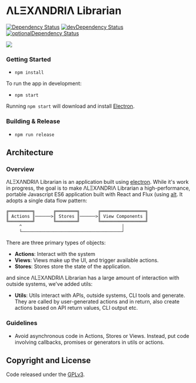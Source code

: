 # ΛLΞXΛNDRIΛ Librarian
[![Dependency Status](https://david-dm.org/dloa/alexandria-librarian.svg)](https://david-dm.org/dloa/alexandria-librarian) [![devDependency Status](https://david-dm.org/dloa/alexandria-librarian/dev-status.svg)](https://david-dm.org/dloa/alexandria-librarian#info=devDependencies) [![optionalDependency Status](https://david-dm.org/dloa/alexandria-librarian/optional-status.svg)](https://david-dm.org/dloa/alexandria-librarian#info=optionalDependencies)

![](http://i.imgur.com/azl3qlL.png)

### Getting Started

- `npm install`

To run the app in development:

- `npm start`

Running `npm start` will download and install [Electron](http://electron.atom.io/).

### Building & Release

- `npm run release`

## Architecture

### Overview

ΛLΞXΛNDRIΛ Librarian is an application built using [electron](https://github.com/atom/electron). While it's work in progress, the goal is to make ΛLΞXΛNDRIΛ Librarian a high-performance, portable Javascript ES6 application built with React and Flux (using [alt](https://github.com/goatslacker/alt). It adopts a single data flow pattern:

```
╔═════════╗       ╔════════╗       ╔═════════════════╗
║ Actions ║──────>║ Stores ║──────>║ View Components ║
╚═════════╝       ╚════════╝       ╚═════════════════╝
     ^                                      │
     └──────────────────────────────────────┘
```

There are three primary types of objects:
- **Actions**: Interact with the system
- **Views**: Views make up the UI, and trigger available actions.
- **Stores**: Stores store the state of the application.

and since ΛLΞXΛNDRIΛ Librarian has a large amount of interaction with outside systems, we've added utils:
- **Utils**: Utils interact with APIs, outside systems, CLI tools and generate. They are called by user-generated actions and in return, also create actions based on API return values, CLI output etc.

### Guidelines

- Avoid asynchronous code in Actions, Stores or Views. Instead, put code involving callbacks, promises or generators in utils or actions.

## Copyright and License

Code released under the [GPLv3](LICENSE.md).
